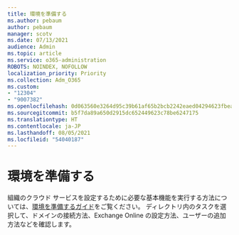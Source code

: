 ```yaml
---
title: 環境を準備する
ms.author: pebaum
author: pebaum
manager: scotv
ms.date: 07/13/2021
audience: Admin
ms.topic: article
ms.service: o365-administration
ROBOTS: NOINDEX, NOFOLLOW
localization_priority: Priority
ms.collection: Adm_O365
ms.custom:
- "12304"
- "9007382"
ms.openlocfilehash: 0d063560e3264d95c39b61af65b2bcb2242eaed04294623fbeac4562c25b1c1a
ms.sourcegitcommit: b5f7da89a650d2915dc652449623c78be6247175
ms.translationtype: HT
ms.contentlocale: ja-JP
ms.lasthandoff: 08/05/2021
ms.locfileid: "54040187"
---
```

# <a name="prepare-your-environment"></a>環境を準備する

組織のクラウド サービスを設定するために必要な基本機能を実行する方法については、[環境を準備するガイド](https://admin.microsoft.com/adminportal/home#/modernonboarding/prepareyourenvironment)をご覧ください。 ディレクトリ内のタスクを選択して、ドメインの接続方法、Exchange Online の設定方法、ユーザーの追加方法などを確認します。     
